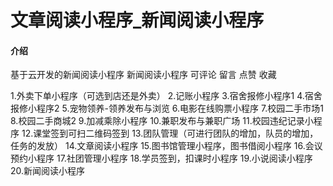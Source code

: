 # 文章阅读小程序_新闻阅读小程序

#### 介绍
基于云开发的新闻阅读小程序  新闻阅读小程序  可评论 留言 点赞 收藏 

1.外卖下单小程序（可选到店还是外卖）
2.记账小程序
3.宿舍报修小程序1
4.宿舍报修小程序2
5.宠物领养-领养发布与浏览
6.电影在线购票小程序
7.校园二手市场1
8.校园二手商城2
9.加减乘除小程序
10.兼职发布与兼职广场
11.校园违纪记录小程序
12.课堂签到可扫二维码签到
13.团队管理（可进行团队的增加，队员的增加，任务的发放）
14.文章阅读小程序
15.图书馆管理小程序，图书借阅小程序
16.会议预约小程序
17.社团管理小程序
18.学员签到，扣课时小程序
19.小说阅读小程序
20.新闻阅读小程序